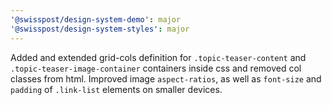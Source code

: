 ```yaml
---
'@swisspost/design-system-demo': major
'@swisspost/design-system-styles': major
---
```


Added and extended grid-cols definition for `.topic-teaser-content` and `.topic-teaser-image-container` containers inside css and removed col classes from html. Improved image `aspect-ratios`, as well as `font-size` and `padding` of `.link-list` elements on smaller devices.
